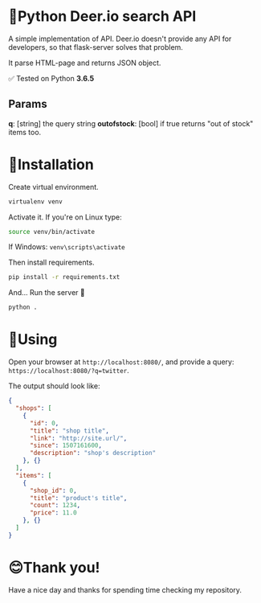
# 🐍Python Deer.io search API
A simple implementation of API. Deer.io doesn't provide any API for developers, so that flask-server solves that problem.

It parse HTML-page and returns JSON object.

✅ Tested on Python **3.6.5**

## Params
**q**: [string] the query string
**outofstock**: [bool] if true returns "out of stock" items too.

# 🚀Installation
Create virtual environment.
```bash
virtualenv venv
```

Activate it. If you're on Linux type:
```bash
source venv/bin/activate
```
If Windows:
`venv\scripts\activate`

Then install requirements.
```bash
pip install -r requirements.txt
```

And... Run the server 🙂
```bash
python .
```

# 🤔Using
Open your browser at `http://localhost:8080/`, and provide a query: `https://localhost:8080/?q=twitter`.

The output should look like:
```json
{
  "shops": [
    {
      "id": 0,
      "title": "shop title",
      "link": "http://site.url/",
      "since": 1507161600,
      "description": "shop's description"
    }, {}
  ],
  "items": [
	{
	  "shop_id": 0,
	  "title": "product's title",
	  "count": 1234,
	  "price": 11.0
	}, {}
  ]
}
```

# 😊Thank you!
Have a nice day and thanks for spending time checking my repository.
